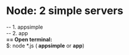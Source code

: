 # Node: 2 simple servers
-- 1. appsimple
<br>
-- 2. app 
<br>
<b>== Open terminal:</b>
<br>
	$: node *.js
	(<b> appsimple</b> or <b>app</b>)